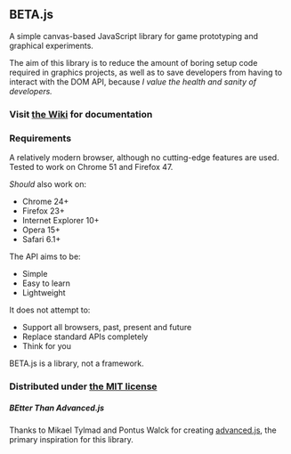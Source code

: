 ## BETA.js
A simple canvas-based JavaScript library for game prototyping and graphical experiments.

The aim of this library is to reduce the amount of boring setup code required in graphics projects,
as well as to save developers from having to interact with the DOM API,
because *I value the health and sanity of developers.*

### Visit [the Wiki](https://github.com/CookieShade/BETA.js/wiki) for documentation

### Requirements
A relatively modern browser, although no cutting-edge features are used.  
Tested to work on Chrome 51 and Firefox 47.

*Should* also work on:  
- Chrome 24+  
- Firefox 23+  
- Internet Explorer 10+  
- Opera 15+  
- Safari 6.1+


The API aims to be:
- Simple
- Easy to learn
- Lightweight

It does not attempt to:
- Support all browsers, past, present and future
- Replace standard APIs completely
- Think for you

BETA.js is a library, not a framework.

### Distributed under [the MIT license](https://github.com/CookieShade/BETA.js/blob/master/LICENSE.txt)

##### BEtter Than Advanced.js

Thanks to Mikael Tylmad and Pontus Walck for creating [advanced.js](https://github.com/datorklubben/Spelprogrammering-med-JavaScript-och-Canvas), the primary inspiration for this library.
